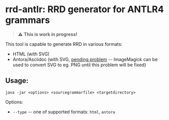 # rrd-antlr: RRD generator for ANTLR4 grammars

> :warning: **This is work in progress!**

This tool is capable to generate RRD in various formats:

* HTML (with SVG)
* Antora/Asciidoc (with SVG, [pending problem](https://gitlab.com/antora/antora/-/issues/1001) -- ImageMagick can be used to convert SVG to eg. PNG until this problem will be fixed)

## Usage:

```
java -jar <options> <sourcegrammarfile> <targetdirectory>
```

Options:

* `--type` -- one of supported formats: `html`, `antora`
  
